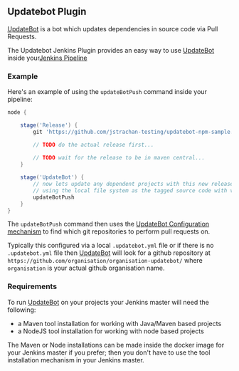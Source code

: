 Updatebot Plugin
-------------------

[UpdateBot](https://github.com/fabric8-updatebot/updatebot) is a bot which updates dependencies in source code via Pull Requests.

The Updatebot Jenkins Plugin provides an easy way to use [UpdateBot](https://github.com/fabric8-updatebot/updatebot) inside your[Jenkins Pipeline](https://github.com/jenkinsci/pipeline-plugin)

### Example  

Here's an example of using the `updateBotPush` command inside your pipeline:

```groovy
node {

    stage('Release') { 
        git 'https://github.com/jstrachan-testing/updatebot-npm-sample.git'

        // TODO do the actual release first...
        
        // TODO wait for the release to be in maven central...
    }

    stage('UpdateBot') {
        // now lets update any dependent projects with this new release
        // using the local file system as the tagged source code with versions
        updateBotPush
    }
}

```

The `updateBotPush` command then uses the [UpdateBot Configuration mechanism](https://github.com/fabric8-updatebot/updatebot#configuration) to find which git repositories to perform pull requests on. 

Typically this configured via a local `.updatebot.yml` file or if there is no `.updatebot.yml` file then [UpdateBot](https://github.com/fabric8-updatebot/updatebot) will look for a github repository at `https://github.com/organisation/organisation-updatebot/` where `organisation` is your actual github organisation name.

### Requirements

To run [UpdateBot](https://github.com/fabric8-updatebot/updatebot) on your projects your Jenkins master will need the following:

* a Maven tool installation for working with Java/Maven based projects
* a NodeJS tool installation for working with node based projects

The Maven or Node installations can be made inside the docker image for your Jenkins master if you prefer; then you don't have to use the tool installation mechanism in your Jenkins master.
